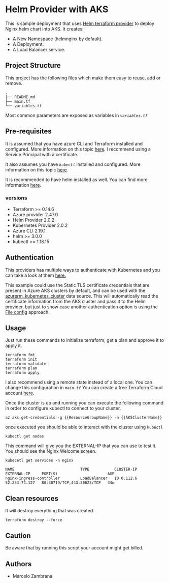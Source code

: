 # Helm Provider with AKS

This is sample deployment that uses [Helm terraform provider](https://registry.terraform.io/providers/hashicorp/helm/latest) to deploy Nginx helm chart into AKS. It creates:

- A New Namespace (helmnginx by default).
- A Deployment.
- A Load Balancer service.

## Project Structure

This project has the following files which make them easy to reuse, add or remove.

```ssh
.
├── README.md
├── main.tf
└── variables.tf
```

Most common parameters are exposed as variables in _`variables.tf`_

## Pre-requisites

It is assumed that you have azure CLI and Terraform installed and configured.
More information on this topic [here](https://docs.microsoft.com/en-us/azure/virtual-machines/linux/terraform-install-configure). I recommend using a Service Principal with a certificate.

It also assumes you have _`kubectl`_ installed and configured.
More information on this topic [here](https://kubernetes.io/docs/tasks/tools/install-kubectl/).

It is recommended to have helm installed as well. You can find more information [here](https://helm.sh/docs/intro/install/).

### versions

- Terraform >= 0.14.6
- Azure provider 2.47.0
- Helm Provider 2.0.2
- Kubernetes Provider 2.0.2
- Azure CLI 2.19.1
- helm >= 3.0.0
- kubectl >= 1.18.15

## Authentication

This providers has multiple ways to authenticate with Kubernetes and you can take a look at them [here.](https://registry.terraform.io/providers/hashicorp/helm/latest/docs#authentication)

This example could use the Static TLS certificate credentials that are present in Azure AKS clusters by default, and can be used with the [azurerm_kubernetes_cluster](https://registry.terraform.io/providers/hashicorp/azurerm/latest/docs/data-sources/kubernetes_cluster) data source. This will automatically read the certificate information from the AKS cluster and pass it to the Helm provider, but just to show case another authentication option is using the [File config](https://registry.terraform.io/providers/hashicorp/helm/latest/docs#file-config) approach.

## Usage

Just run these commands to initialize terraform, get a plan and approve it to apply it.

```ssh
terraform fmt
terraform init
terraform validate
terraform plan
terraform apply
```

I also recommend using a remote state instead of a local one. You can change this configuration in _`main.tf`_
You can create a free Terraform Cloud account [here](https://app.terraform.io).

Once the cluster is up and running you can execute the following command in order to configure kubectl to connect to your cluster.

```ssh
az aks get-credentials -g {{ResourceGroupName}} -n {{AKSClusterName}}
```

once executed you should be able to interact with the cluster using `kubectl`

```ssh
kubectl get nodes
```

This command will give you the EXTERNAL-IP that you can use to test it. You should see the Nginx Welcome screen.

```ssh
kubecetl get services -n nginx

NAME                             TYPE           CLUSTER-IP     EXTERNAL-IP     PORT(S)                      AGE
nginx-ingress-controller         LoadBalancer   10.0.112.6     52.253.74.127   80:30719/TCP,443:30623/TCP   44m

```

## Clean resources

It will destroy everything that was created.

```ssh
terraform destroy --force
```

## Caution

Be aware that by running this script your account might get billed.

## Authors

- Marcelo Zambrana
